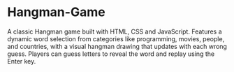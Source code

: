 # Hangman-Game
A classic Hangman game built with HTML, CSS and JavaScript. Features a dynamic word selection from categories like programming, movies, people, and countries, with a visual hangman drawing that updates with each wrong guess. Players can guess letters to reveal the word and replay using the Enter key.
